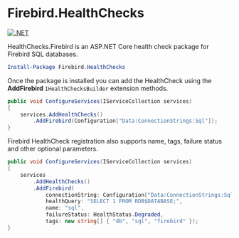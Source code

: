 ﻿# Firebird.HealthChecks

[![.NET](https://github.com/willibrandon/firebird-resources/actions/workflows/dotnet.yml/badge.svg)](https://github.com/willibrandon/firebird-resources/actions/workflows/dotnet.yml)

HealthChecks.Firebird is an ASP.NET Core health check package for Firebird SQL databases.

```PowerShell
Install-Package Firebird.HealthChecks
```

Once the package is installed you can add the HealthCheck using the **AddFirebird** `IHealthChecksBuilder` extension methods.

```csharp
public void ConfigureServices(IServiceCollection services)
{
    services.AddHealthChecks()
        .AddFirebird(Configuration["Data:ConnectionStrings:Sql"]);
}
```

Firebird HealthCheck registration also supports name, tags, failure status and other optional parameters.

```csharp
public void ConfigureServices(IServiceCollection services)
{
    services
        .AddHealthChecks()
        .AddFirebird(
            connectionString: Configuration["Data:ConnectionStrings:Sql"],
            healthQuery: "SELECT 1 FROM RDB$DATABASE;",
            name: "sql",
            failureStatus: HealthStatus.Degraded,
            tags: new string[] { "db", "sql", "firebird" });
}
```